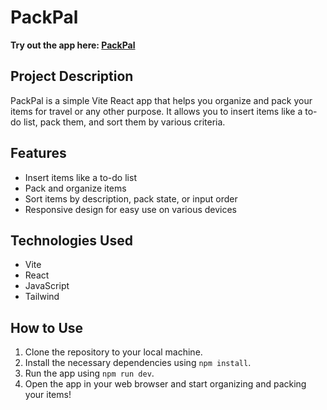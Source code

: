# PackPal

**Try out the app here: [PackPal](https://latif-packpal.netlify.app)**

## Project Description
PackPal is a simple Vite React app that helps you organize and pack your items for travel or any other purpose. It allows you to insert items like a to-do list, pack them, and sort them by various criteria.

## Features
- Insert items like a to-do list
- Pack and organize items
- Sort items by description, pack state, or input order
- Responsive design for easy use on various devices

## Technologies Used
- Vite
- React
- JavaScript
- Tailwind

## How to Use
1. Clone the repository to your local machine.
2. Install the necessary dependencies using `npm install`.
3. Run the app using `npm run dev`.
4. Open the app in your web browser and start organizing and packing your items!
